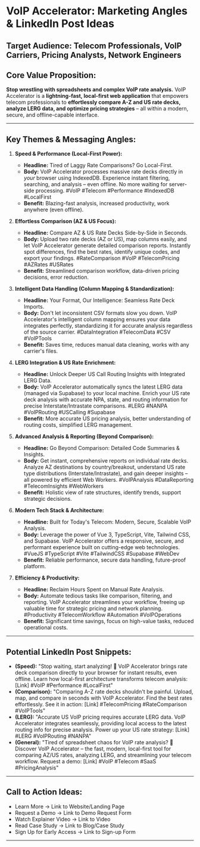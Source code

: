 # VoIP Accelerator: Marketing Angles & LinkedIn Post Ideas

## Target Audience: Telecom Professionals, VoIP Carriers, Pricing Analysts, Network Engineers

## Core Value Proposition:

**Stop wrestling with spreadsheets and complex VoIP rate analysis.** VoIP Accelerator is a **lightning-fast, local-first web application** that empowers telecom professionals to **effortlessly compare A-Z and US rate decks, analyze LERG data, and optimize pricing strategies** – all within a modern, secure, and offline-capable interface.

---

## Key Themes & Messaging Angles:

1.  **Speed & Performance (Local-First Power):**

    - **Headline:** Tired of Laggy Rate Comparisons? Go Local-First.
    - **Body:** VoIP Accelerator processes massive rate decks directly in _your_ browser using IndexedDB. Experience instant filtering, searching, and analysis – even offline. No more waiting for server-side processing. #VoIP #Telecom #Performance #IndexedDB #LocalFirst
    - **Benefit:** Blazing-fast analysis, increased productivity, work anywhere (even offline).

2.  **Effortless Comparison (AZ & US Focus):**

    - **Headline:** Compare AZ & US Rate Decks Side-by-Side in Seconds.
    - **Body:** Upload two rate decks (AZ or US), map columns easily, and let VoIP Accelerator generate detailed comparison reports. Instantly spot differences, find the best rates, identify unique codes, and export your findings. #RateComparison #VoIP #TelecomPricing #AZRates #USRates
    - **Benefit:** Streamlined comparison workflow, data-driven pricing decisions, error reduction.

3.  **Intelligent Data Handling (Column Mapping & Standardization):**

    - **Headline:** Your Format, Our Intelligence: Seamless Rate Deck Imports.
    - **Body:** Don't let inconsistent CSV formats slow you down. VoIP Accelerator's intelligent column mapping ensures your data integrates perfectly, standardizing it for accurate analysis regardless of the source carrier. #DataIntegration #TelecomData #CSV #VoIPTools
    - **Benefit:** Saves time, reduces manual data cleaning, works with any carrier's files.

4.  **LERG Integration & US Rate Enrichment:**

    - **Headline:** Unlock Deeper US Call Routing Insights with Integrated LERG Data.
    - **Body:** VoIP Accelerator automatically syncs the latest LERG data (managed via Supabase) to your local machine. Enrich your US rate deck analysis with accurate NPA, state, and routing information for precise Interstate/Intrastate comparisons. #LERG #NANPA #VoIPRouting #USCalling #Supabase
    - **Benefit:** More accurate US pricing analysis, better understanding of routing costs, simplified LERG management.

5.  **Advanced Analysis & Reporting (Beyond Comparison):**

    - **Headline:** Go Beyond Comparison: Detailed Code Summaries & Insights.
    - **Body:** Get instant, comprehensive reports on individual rate decks. Analyze AZ destinations by country/breakout, understand US rate type distributions (Interstate/Intrastate), and gain deeper insights – all powered by efficient Web Workers. #VoIPAnalysis #DataReporting #TelecomInsights #WebWorkers
    - **Benefit:** Holistic view of rate structures, identify trends, support strategic decisions.

6.  **Modern Tech Stack & Architecture:**

    - **Headline:** Built for Today's Telecom: Modern, Secure, Scalable VoIP Analysis.
    - **Body:** Leverage the power of Vue 3, TypeScript, Vite, Tailwind CSS, and Supabase. VoIP Accelerator offers a responsive, secure, and performant experience built on cutting-edge web technologies. #VueJS #TypeScript #Vite #TailwindCSS #Supabase #WebDev
    - **Benefit:** Reliable performance, secure data handling, future-proof platform.

7.  **Efficiency & Productivity:**
    - **Headline:** Reclaim Hours Spent on Manual Rate Analysis.
    - **Body:** Automate tedious tasks like comparison, filtering, and reporting. VoIP Accelerator streamlines your workflow, freeing up valuable time for strategic pricing and network planning. #Productivity #TelecomWorkflow #Automation #VoIPOperations
    - **Benefit:** Significant time savings, focus on high-value tasks, reduced operational costs.

---

## Potential LinkedIn Post Snippets:

- **(Speed):** "Stop waiting, start analyzing! 🚀 VoIP Accelerator brings rate deck comparison directly to your browser for instant results, even offline. Learn how local-first architecture transforms telecom analysis: [Link] #VoIP #Performance #LocalFirst"
- **(Comparison):** "Comparing A-Z rate decks shouldn't be painful. Upload, map, and compare in seconds with VoIP Accelerator. Find the best rates effortlessly. See it in action: [Link] #TelecomPricing #RateComparison #VoIPTools"
- **(LERG):** "Accurate US VoIP pricing requires accurate LERG data. VoIP Accelerator integrates seamlessly, providing local access to the latest routing info for precise analysis. Power up your US rate strategy: [Link] #LERG #VoIPRouting #NANPA"
- **(General):** "Tired of spreadsheet chaos for VoIP rate analysis? 🤔 Discover VoIP Accelerator – the fast, modern, local-first tool for comparing AZ/US rates, analyzing LERG, and streamlining your telecom workflow. Request a demo: [Link] #VoIP #Telecom #SaaS #PricingAnalysis"

---

## Call to Action Ideas:

- Learn More -> Link to Website/Landing Page
- Request a Demo -> Link to Demo Request Form
- Watch Explainer Video -> Link to Video
- Read Case Study -> Link to Blog/Case Study
- Sign Up for Early Access -> Link to Sign-up Form

---
